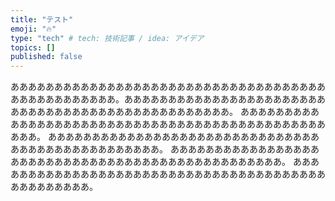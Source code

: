 ```yaml
---
title: "テスト"
emoji: "🔥"
type: "tech" # tech: 技術記事 / idea: アイデア
topics: []
published: false
---
```


ああああああああああああああああああああああああああああああああああああああああああああああああ。ああああああああああああああああああああああああああああああああああああああああああああああああ。
ああああああああああああああああああああああああああああああああああああああああああああああああ。
ああああああああああああああああああああああああああああああああああああああああああああああああ。
ああああああああああああああああああああああああああああああああああああああああああああああああ。
ああああああああああああああああああああああああああああああああああああああああああああああああ。
